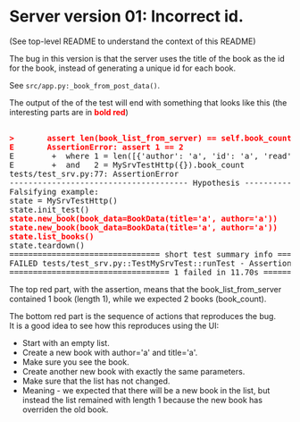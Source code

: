 # Server version 01: Incorrect id.
(See top-level README to understand the context of this README)

The bug in this version is that the server uses the title of the book as the id
for the book, instead of generating a unique id for each book.

See `src/app.py:_book_from_post_data()`.

The output of the of the test will end with something that looks like this
(the interesting parts are in <span style="color:red;">**bold red**</span>)

<style>
pre span{
    color:red;
    font-weight:bold;
}
</style>

<pre>
<span>
&gt;       assert len(book_list_from_server) == self.book_count
E       AssertionError: assert 1 == 2</span>
E        +  where 1 = len([{'author': 'a', 'id': 'a', 'read': False, 'title': 'a'}])
E        +  and   2 = MySrvTestHttp({}).book_count
tests/test_srv.py:77: AssertionError
-------------------------------------- Hypothesis ---------------------------------------
Falsifying example:
state = MySrvTestHttp()
state.init_test()
<span>state.new_book(book_data=BookData(title='a', author='a'))
state.new_book(book_data=BookData(title='a', author='a'))
state.list_books()</span>
state.teardown()
================================ short test summary info ================================
FAILED tests/test_srv.py::TestMySrvTest::runTest - AssertionError: assert 1 == 2
================================== 1 failed in 11.70s ===================================
</pre>

The top red part, with the assertion, means that the book_list_from_server contained 1 book (length 1), while we expected 2 books (book_count).

The bottom red part is the sequence of actions that reproduces the bug.<br>
It is a good idea to see how this reproduces using the UI:
- Start with an empty list.
- Create a new book with author='a' and title='a'.
- Make sure you see the book.
- Create another new book with exactly the same parameters.
- Make sure that the list has not changed.
- Meaning - we expected that there will be a new book in the list, but instead the list remained with length 1 because the new book has overriden the old book.
